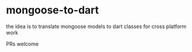 # mongoose-to-dart

the idea is to translate mongoose models to dart classes for cross platform work

PRs welcome
